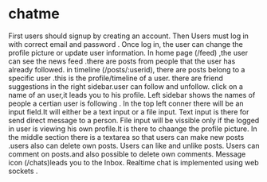 # chatme
First users should signup  by creating an account.
Then Users must log in with correct email and password .
Once log in, the user can change the profile picture or update user information.
In home page (/feed) ,the user can see the news feed .there are posts from people that the user has already followed.
in timeline (/posts/:userid), there are posts belong to a specific user .this is the profile/timeline of a user.
there are friend suggestions in the right sidebar.user can follow and unfollow.
click on a name of an user,it leads you to his profile.
Left sidebar shows the names of people a certian user is following .
In the top left conner there will be an input field.It will either be a text input or a file input.
Text input is there for send direct message to a person.
File input will be vissible only if the logged in user is viewing his own profile.It is there to chaange the profile picture.
In the middle section there is a textarea so that users can make new posts .users also can delete own posts.
Users can like and unlike posts.
Users can comment on posts.and also possible to delete own comments.
Message icon (/chats)leads you to the Inbox.
Realtime chat is implemented using web sockets .
